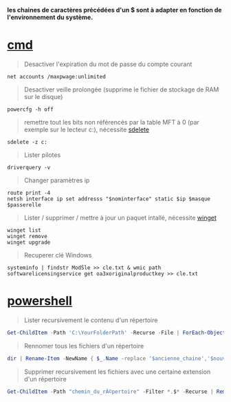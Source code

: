 **les chaines de caractères précédées d'un $ sont à adapter en fonction de l'environnement du système.**

# [cmd](https://ss64.com/nt/)
> Desactiver l'expiration du mot de passe du compte courant
```batch
net accounts /maxpwage:unlimited
```
> Desactiver veille prolongée (supprime le fichier de stockage de RAM sur le disque)
```batch
powercfg -h off
```
> remettre tout les bits non référencés par la table MFT à 0 (par exemple sur le lecteur c:), nécessite [sdelete](https://learn.microsoft.com/fr-fr/sysinternals/downloads/sdelete)
```batch
sdelete -z c:
```
> Lister pilotes
```batch
driverquery -v
```
> Changer paramètres ip
```batch
route print -4
netsh interface ip set addresss "$nominterface" static $ip $masque $passerelle
```
> Lister / supprimer / mettre à jour un paquet intallé, nécessite [winget](https://github.com/microsoft/winget-cli/releases)
```batch
winget list
winget remove
winget upgrade
```
> Recuperer clé Windows
```batch
systeminfo | findstr ModŠle >> cle.txt & wmic path softwarelicensingservice get oa3xoriginalproductkey >> cle.txt
```

# [powershell](https://ss64.com/ps/)
> Lister recursivement le contenu d'un répertoire
```powershell
Get-ChildItem -Path 'C:\YourFolderPath' -Recurse -File | ForEach-Object { $_.BaseName } | Out-File -FilePath '.\liste.txt'
```
> Rennomer tous les fichiers d'un répertoire
```powershell
dir | Rename-Item -NewName { $_.Name -replace '$ancienne_chaine','$nouvelle_chaine' }
```

> Supprimer recursivement les fichiers avec une certaine extension d'un répertoire
```powershell
Get-ChildItem -Path "chemin_du_rÃ©pertoire" -Filter *.$* -Recurse | Remove-Item
```
